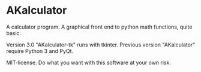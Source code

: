 # AKalculator
A calculator program. A graphical front end to python math functions, quite basic.

Version 3.0 "AKalculator-tk" runs with tkinter. Previous version "AKalculator" require Python 3 and PyQt.


MIT-license. Do what you want with this software at your own risk.
